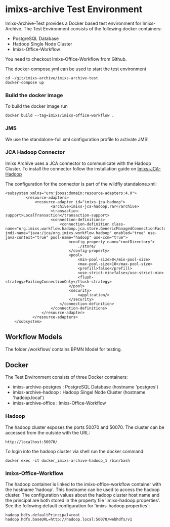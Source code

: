 # imixs-archive Test Environment

Imixs-Archive-Test provides a Docker based test environment for Imixs-Archive. The Test Environment consists of the following docker containers:

- PostgreSQL Database
- Hadoop Single Node Cluster
- Imixs-Office-Workflow


You need to checkout Imixs-Office-Workflow from Github. 


The docker-compose.yml can be used to start the test environment

    cd ~/git/imixs-archive/imixs-archive-test
    docker-compose up


### Build the docker image
To build the docker image run

	docker build --tag=imixs/imixs-office-workflow .



### JMS 

We use the standalone-full.xml configuration profile to activate JMS!


### JCA Hadoop Connector

Imixs Archive uses a JCA connector to communicate with the Hadoop Cluster. To install the connector follow the installation guide on 
[Imixs-JCA-Hadoop](https://github.com/imixs/imixs-jca/tree/master/imixs-jca-hadoop)

The configuration for the connector is part of the wildfly standalone.xml:

	<subsystem xmlns="urn:jboss:domain:resource-adapters:4.0">
	         <resource-adapters>
	             <resource-adapter id="imixs-jca-hadoop">
	                    <archive>imixs-jca-hadoop.rar</archive>
	                    <transaction-support>LocalTransaction</transaction-support>
	                    <connection-definitions>
	                        <connection-definition class-name="org.imixs.workflow.hadoop.jca.store.GenericManagedConnectionFactory" jndi-name="java:/jca/org.imixs.workflow.hadoop" enabled="true" use-java-context="true" pool-name="hadoop" use-ccm="true">
	                            <config-property name="rootDirectory">
	                                ./store/
	                            </config-property>
	                            <pool>
	                                <min-pool-size>0</min-pool-size>
	                                <max-pool-size>10</max-pool-size>
	                                <prefill>false</prefill>
	                                <use-strict-min>false</use-strict-min>
	                                <flush-strategy>FailingConnectionOnly</flush-strategy>
	                            </pool>
	                            <security>
	                                <application/>
	                            </security>
	                        </connection-definition>
	                    </connection-definitions>
	                </resource-adapter>
	            </resource-adapters>
	    </subsystem>

    
## Workflow Models

The folder /workflow/ contains BPMN Model for testing.


## Docker

The Test Environment consists of three Docker containers:

- imixs-archive-postgres : PostgreSQL Database (hostname 'postgres')
- imixs-archive-hadoop : Hadoop Singel Node Cluster (hostname 'hadoop.local')
- imixs-archive-office : Imixs-Office-Workflow

### Hadoop

The hadoop cluster exposes the ports 50070 and 50070. The cluster can be accessed from the outside with the URL:

	http://localhost:50070/
	 
To login into the hadoop cluster via shell run the docker command:

	docker exec -it docker_imixs-archive-hadoop_1 /bin/bash

### Imixs-Office-Workflow

The hadoop container is linked to the imixs-office-workflow container with the hostname 'hadoop'. This hostname can be used to access the hadoop cluster.
The configuration values about the hadoop cluster host name and the principal are both stored in the property file 'imixs-hadoop.properties'. See the following default configuration for 'imixs-hadoop.properties':
 
 
	hadoop.hdfs.defaultPrincipal=root
	hadoop.hdfs.baseURL=http://hadoop.local:50070/webhdfs/v1
 
 
	
